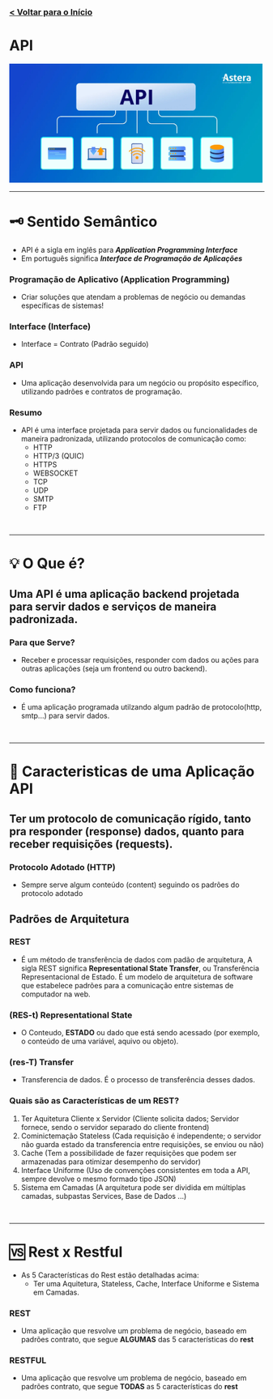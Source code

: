 ### [< Voltar para o Início](../)

# API
<img src="./docs/api.webp" alt="API" title="API" style="max-width: 500px;">

<br>
<hr>

# 🗝️ Sentido Semântico
- API é a sigla em inglês para ***Application Programming Interface***
- Em português significa ***Interface de Programação de Aplicações***

### Programação de Aplicativo (Application Programming)
- Criar soluções que atendam a problemas de negócio ou demandas específicas de sistemas!

### Interface (Interface)
- Interface = Contrato (Padrão seguido)

### API
- Uma aplicação desenvolvida para um negócio ou propósito específico, utilizando padrões e contratos de programação.
  
### Resumo
- API é uma interface projetada para servir dados ou funcionalidades de maneira padronizada, utilizando protocolos de comunicação como:
   - HTTP
   - HTTP/3 (QUIC)
   - HTTPS
   - WEBSOCKET
   - TCP
   - UDP
   - SMTP
   - FTP
 
<br>
<hr>

# 💡 O Que é?
## Uma API é uma aplicação backend projetada para servir dados e serviços de maneira padronizada.
 
### Para que Serve?
- Receber e processar requisições, responder com dados ou ações para outras aplicações (seja um frontend ou outro backend).
 
### Como funciona?
- É uma aplicação programada utilzando algum padrão de protocolo(http, smtp...) para servir dados.

<br>
<hr>

# 💾 Caracteristicas de uma Aplicação API
## Ter um protocolo de comunicação rígido, tanto pra responder (response) dados, quanto para receber requisições (requests).

### Protocolo Adotado (HTTP)
- Sempre serve algum conteúdo (content) seguindo os padrões do protocolo adotado
## Padrões de Arquitetura
### REST
  - É um método de transferência de dados com padão de arquitetura, A sigla REST significa **Representational State Transfer**, ou Transferência Representacional de Estado. É um modelo de arquitetura de software que estabelece padrões para a comunicação entre sistemas de computador na web.
 
### (RES-t) Representational **State**
- O Conteudo, **ESTADO** ou dado que está sendo acessado (por exemplo, o conteúdo de uma variável, aquivo ou objeto).

### (res-T) Transfer
- Transferencia de dados. É o processo de transferência desses dados.

### Quais são as Características de um REST?
1. Ter Aquitetura Cliente x Servidor (Cliente solicita dados; Servidor fornece, sendo o servidor separado do cliente frontend)
2. Cominictemação Stateless (Cada requisição é independente; o servidor não guarda estado da transferencia entre requisições, se enviou ou não)
3. Cache (Tem a possibilidade de fazer requisições que podem ser armazenadas para otimizar desempenho do servidor)
4. Interface Uniforme (Uso de convenções consistentes em toda a API, sempre devolve o mesmo formado tipo JSON)
5. Sistema em Camadas (A arquitetura pode ser dividida em múltiplas camadas, subpastas Services, Base de Dados ...)


<br>
<hr>

# 🆚 Rest x Restful
- As 5 Características do Rest estão detalhadas acima: 
  - Ter uma Aquitetura, Stateless, Cache, Interface Uniforme e Sistema em Camadas.
  
### REST
- Uma aplicação que resvolve um problema de negócio, baseado em padrões contrato, que segue **ALGUMAS** das 5 características do **rest**
### RESTFUL
- Uma aplicação que resvolve um problema de negócio, baseado em padrões contrato, que segue **TODAS** as 5 características do **rest**
